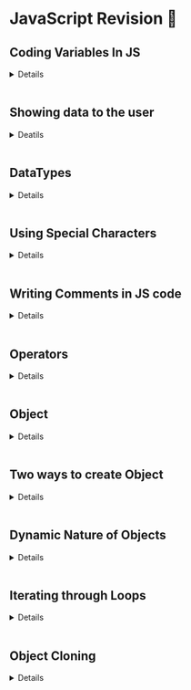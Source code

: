 # JavaScript Revision 🚀

## Coding Variables In JS

<details>

<summary>Details</summary>

<br/>

There are three ways to declare a variable in JS:

1. with the help of the `var` keyword.
2. with the help of the `let` keyword.
3. with the help of the `const` keyword.

[Code 🔗](./01.%20Introduction%20to%20Programming%20with%20JS/01.Declaring_a_variable.js)

---

</details>

<!-- ### Rules for variable creation

<details>

<summary>Details</summary>

<br/>

1. Variable can contain small alphabets, capital alphabets, digits, underscore `_`, and `$` is allowed.
2. Variables **can't** have space or any other special char like: `first var` OR `#firstVar` OR `@name = "Ravi"` ❌.
3. We give meaningful names to your variables.
4. Variables name cannot start with a digit but it can have digits in between or at the last.

  Example: 0james = 10 ❌ but james0 = 10✅

----
</details> -->

<br>

## Showing data to the user

<details>

<summary>Deatils</summary>

<br>

Displaying some value to the user will use `console.log()`. This is a built-in Function of JS.

This will take some input and it will display some output.

- We can pass direct value inside the `console.log()`  
  **Example:** `console.log(10)` will give us 10 as the output!

- We can even pass the variable to the `console.log()`
  **Example:** let num = 10;
  `console.log(num)` will give us 10 as the output because num is 10 stored in it

We can also pass multiple values to the console.log() which will print in the same line ❗️

**Example:**

```js
var name = "Swayam Terode";
console.log(12, name, "Pune");
```

**Output:**

```text
12 Swayam Terode Pune
```

---

</details>

<br>

## DataTypes

 <details>
 
 <summary>Details</summary>
 
 <br>

**Primitve DataTypes:**

- Atomic DataTypes.

  Example: Number

**Non-Primitive DataTypes:**

- DataType which is a composition of some other types.

  Example: Objects

### What values we can store in JS?

1. **Number**: `0`, `-324`, `234`, etc .....

2. **String**: Either "Swayam" OR 'Swayam' are the correct ways to declare a string. You can also use backtick ` `` `.

3. Boolean: True or False these technical keywords. In other words `0` or `1`
4. **Undefined**: This is keyword.

   This signifies that something which is not defined yet but may be in the future will be defined 🤔...

5. **Objects**: If we want to store the key-value pair then we use Objects. Here the key will be unique.

Example:

```js
//NUMBER
console.log("\nNumber DataType ⬇️\n");
var num = 10;
console.log(num);

// STRING
// There are three ways to define string
console.log("\nString DataType ⬇️\n");
var myName = `Swayam`;
console.log("Using backticks:", myName);

myName = "Akshay";
console.log("Using double quotes:", myName);

myName = "Kartik";
console.log("Using single quotes:", myName);

// BOOLEAN - true or false
console.log("\nBoolean DataType ⬇️\n");
var time = "10pm";
if (time == "10pm") console.log(true);
var time = "1pm";
if (time == "10pm") console.log(true);
else console.log(false);

// UNDEFINED
console.log("\nUnderstanding Undefined DataType ⬇️\n");
var profession;
console.log(profession);

//OBJECTS => Important
//acts as key-value pair

console.log("\nUnderstanding Objects as Non-Primitive DataType ⬇️\n");
var person = {
  name: "Swayam Terode",
  age: 21,
  gender: "Male",
  address: "📍Pune",
  college: "SPPU",
};
console.log(person);
```

**Output:**

![3.DataType](./Programming%20with%20JS/consoleOutputs/03.DataTypes.png)

[Code 🔗](./Programming%20with%20JS/01.Basics/03.DataTypes_In_JS_Primitives_and_Non_Primitives.js)

---

  </details>

<br>

## Using Special Characters

<details>

<summary>Details</summary>

In Js, there are many special characters but the most commonly used special character are `\n` and `\t`.

- `\n`: This means the end of the line.
- `\t`: This provides 4 spaces to the text.

Example:

```js
var text = "My name is Swayam \nI'm from Pune";
console.log(text);
text = "My name is Swayam \tI'm from Pune";
console.log(text);
```

Output:

<img src="./01.%20Introduction%20to%20Programming%20with%20JS/consoleOutputs/04.SpecialChars.png" alt = "Special Char output"/>

---

</details>

<br>

## Writing Comments in JS code

<details>

<summary>Details</summary>

<br>

Comments are the line of code that is ignored by the Compiler. This is beneficial for the user to understand the codebase.

There are two types of comments in any programming language:

- Single-line comment
- Multiline comment

The single-line comment is presented by `//`

The Multiline comment is presented by `/* ... */`

Example:

```js
// this is comment
// I am declaring a variable which store the name of the person 👍
var userName = "Swayam";

/*
This are multiline comments
.
.
.
.
*/
```

---

</details>

<br>

## Operators

<details>

<summary>Details</summary>

<br>

There are different types of operators

1. Arithmetic Operations:

- `+` : Addition
- `-` : Subtarction
- `/` : Division
- `*` : Multiplication
- `%` : Gives Remainder
- `**` : Exponent

2. Assignment Operators

- `=` : Directly assigns the value to the variable.
- `+=` : This is same as A = A + 2 OR A+=2 both are same.
- `-=` : This is same as A = A - 2 OR A-=2 both are same.
- `*=` : This is same as A = A _ 2 OR A_=2 both are same.
- `/=` : This is same as A = A / 2 OR A/=2 both are same.
- `%=` : This is same as A = A % 2 OR A%=2 both are same.

[Code 🔗](./01.%20Introduction%20to%20Programming%20with%20JS/05.Operators.js)

---

</details>

<br>

## Object

<details>
 
<summary>Details</summary>
 
<br>
 
> **Objects has property and behaviour.** Collection of key value pair.

**How do we add behaviour to the object?**

We can add behaviour by the means of function. But any function created inside the object is **`Method`**.

### a. Object creation

- <details>

    <br>

  ```js
  const objectName = {
    property1: value,
    property2: "value",
    property3: 10,

    //Method -> which give behaviour to the Object
    functionName: function () {
      //console.log("I am a Method!")
      //args...
    },
  };
  ```

  Example:

  ```js
  const rectangle = {
    length: 1,
    breadth: 2,
    draw: function () {
      console.log("This is Draw Method!");
    },
  };
  ```

  ***

    </details>

### b. Accessing the value of the objects:

- <details>

  Whenever we want to call the properties of the object we can use:

  ```js
  console.log(rectangle.length);
  // rectangle.length in console directly 🚀
  ```

  **Output:**

  ```text
  1
  ```

  But when we have to call the **Method** we simply call it by:

  ```js
  rectangle.draw();
  ```

  **Output:**

  ```js
  This is Draw Method!
  ```

  ```js
  rectangle.draw; //this wont print anything as draw is an Method!
  ```

  ***

    </details>

  </details>

<br>

## Two ways to create Object

<details>

### `Factory Function`

<details>

<br>

> Factory function is mainly used to create multiple objects.

**Syntax:**

```js
function createRectangle() {
  return (details = {
    length: 3,
    breadth: 5,
    display() {
      console.log("This is an example of a factory function.");
    },
  });
}
```

**Accessing prop of the factory function:**

```js
let obj1 = createRectangle(); //this is how you access the factory function.
console.log(obj1); //this will print the function as object.
console.log(obj1.length); //this is how ypu can access any property.
console.log(obj1.display()); //this is how you access the METHOD.
```

**Passing parameters to the factory function:**

```js
function createUser(name, age) {
  return (userDetails = {
    name,
    age,
    display() {
      console.log("This is an example of a factory function.");
    },
  });
}
```

**Passing arguments to the factory function:**

```js
let obj = createUser("Ravi", 43); // Creating an object using the factory function and passing parameters.
console.log(obj); // Printing the created factory function -> gives o/p as Object.
```

---

<br>

</details>

### `Constructor Function`

<details>

- A constructor function is a function that is used to create objects.

- When a constructor function is called, it creates a new object and assigns it to the this keyword.
- The `this` keyword refers to the newly created object. The constructor function can then be used to set the properties of the object.

Example:

```js
function Person(name, age) {
  this.name = name;
  this.age = age;
}
```

- Accessing the constructor function:

```js
let obj2 = new Person();
```

</details>

---

</details>

<br>

## Dynamic Nature of Objects

<details>

<summary>Details</summary>

```js
// Dynamic Nature of Objects
console.log("\nDynamic Nature of Objects ⬇️\n");
const person1 = {
  name: "Swayam Terode", // property: name
  age: 19, // property: age
  draw: function () {
    // Defining a method named "draw" inside the object
    console.log("This is the draw method!"); // Displaying a message when the method is called
  },
};
console.log("Before Adding property:\n");
console.log(person1);
person1.address = "New York"; //📝 new property added
console.log("\nAfter Adding property:\n");
console.log(person1);
console.log("\n===========================");
console.log("\nBefore Deletion:\n");
console.log(person1);
delete person1.address; //Deleting the added property
console.log("\nAfter Deletion:\n");
console.log(person1);
```

**Output:**

![1](../JS/Programming%20with%20JS/consoleOutputs/5.DynamicNatureOfObejcts_1.png)

![2](../JS/Programming%20with%20JS/consoleOutputs/6.DynamicNatureOfObejcts_2.png)


> Functions are Object
> - Primitives are copied by the values.
>
> - References are copied by their Address ⭐️

---

</details>

<br>

## Iterating through Loops

<details>
  
  <br>

- <details>

  <summary>for-in loop</summary>

  ```js
  const car = {
    car1: "Audi",
    car2: "BMW",
  };

  for (let key in car) {
    console.log(key, car[key]);
  }
  ```

  > You can access the `car1:"Audi"` by `car1` by `key` and `Audi` by `car1[key]`.

  <br>

  </details>

  <br>

- <details>

  <summary>for-of loop</summary>

  ```js
  const countries = ["India", "Sri Lanka", "China", "USA"];
  const newCountries = [];

  // for of loop
  for (let country of countries) {
    newCountries.push(country.toUpperCase());
  }
  ```

  **Code Explaination:**

  - The code declares a constant variable called countries and assigns an array of country names to it: ["India", "Sri Lanka", "China", "USA"].
  - It declares an empty array called newCountries.
  - It uses a for...of loop to iterate over each element (country name) in the countries array.
  - Inside the loop, it converts each country name to uppercase using the toUpperCase() method.
  - It appends the capitalized country name to the newCountries array using the push() method.
  - After the loop finishes, the newCountries array will contain the capitalized versions of the country names from the countries array.

  **Output:**

  ```js
  ["INDIA", "SRI LANKA", "CHINA", "USA"];
  ```

  </details>

  ***

  <br>

</details>

</details>

<br>

## Object Cloning

<details>

<summary>Details</summary>

<br>

```js
// Object Cloning:
console.log("Object Cloning ⬇️\n");
console.log("Iteration Method:\n");

// Declaring an object car.
const car = {
  car1: "Audi",
  car2: "BMW",
};

console.log("car Object:", car);
//📝 Printing the car Object
// for (let key in car) {
//   console.log(car[key]);
// }

/** 🤔💭
 * Now I want to clone the exact same object into a different object
 * How to do it?
 */

// creating new object;
const newCar = {};
for (let key in car) {
  newCar[key] = car[key];
}
console.log("\nnewCar Object:", newCar);

//📝 Printing the newCar Object
// for (let key in newCar) {
//   console.log(newCar[key]);
//}
console.log("============================================");
// End of iterative method ✅

// 2.Object.assign method 🔥
console.log("\nObject.assign():\n");
console.log("car Object:", car);

const wip = Object.assign({}, car);
//Printing the new wip Object: using a for-in loop
// for (let key in wip) {
//   console.log(wip[key]);
// }

console.log("wip Object:", wip);
console.log("============================================");
// End of Object.assign code ✅

// Spread Operator
let marks = {
  eng: 90,
  math: 91,
  history: 90,
};

console.log("\nSpread Operator: \n", "\nObject marks ➡️ ", marks, "\n");
let updatedMarks = { ...marks };
console.log("Object updatedMarks ➡️ ", updatedMarks, "\n");
console.log("==========================================================\n");
// End of Spread Operator
```

**Output:**

<img src= "./01. Introduction to Programming with JS/consoleOutputs/Object cloning.png">

[Code 🔗](../JS/Programming%20with%20JS/01.Basics/07.Object%20Cloning.js)

---

</details>

<br>

